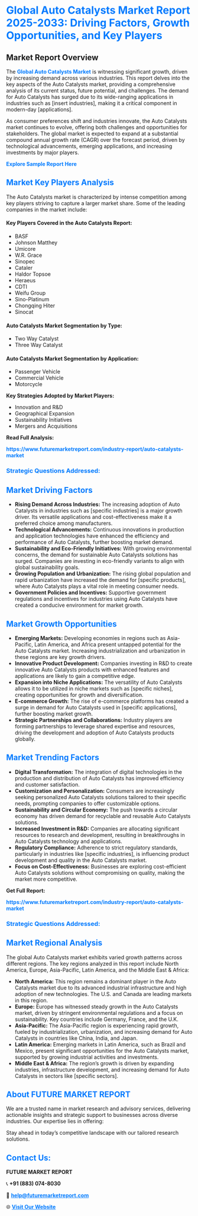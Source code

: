 <h1 style="color: #007BFF;">Global Auto Catalysts Market Report 2025-2033: Driving Factors, Growth Opportunities, and Key Players</h1>

<section id="overview">
<h2>Market Report Overview</h2>
<p>The <a href="https://www.futuremarketreport.com/industry-report/auto-catalysts-market" style="color: #007BFF; text-decoration: none;"><strong>Global Auto Catalysts Market</strong></a> is witnessing significant growth, driven by increasing demand across various industries. This report delves into the key aspects of the Auto Catalysts market, providing a comprehensive analysis of its current status, future potential, and challenges. The demand for Auto Catalysts has surged due to its wide-ranging applications in industries such as [insert industries], making it a critical component in modern-day [applications].</p>
<p>As consumer preferences shift and industries innovate, the Auto Catalysts market continues to evolve, offering both challenges and opportunities for stakeholders. The global market is expected to expand at a substantial compound annual growth rate (CAGR) over the forecast period, driven by technological advancements, emerging applications, and increasing investments by major players.</p>
</section>

<section id="overview">
<p><a href="https://www.futuremarketreport.com/request-sample/reportId=88899" style="color: #007BFF; text-decoration: none;"><strong>Explore Sample Report Here</strong></a></p>
</section>

<section id="key-players">
<h2 style="color: #007BFF;">Market Key Players Analysis</h2>
<p>The Auto Catalysts market is characterized by intense competition among key players striving to capture a larger market share. Some of the leading companies in the market include:</p>
<h4>Key Players Covered in the Auto Catalysts Report:</h4>
<ul><li>BASF</li><li>Johnson Matthey</li><li>Umicore</li><li>W.R. Grace</li><li>Sinopec</li><li>Cataler</li><li>Haldor Topsoe</li><li>Heraeus</li><li>CDTI</li><li>Weifu Group</li><li>Sino-Platinum</li><li>Chongqing Hiter</li><li>Sinocat</li></ul>
<h4>Auto Catalysts Market Segmentation by Type:</h4>
<ul><li>Two Way Catalyst</li><li>Three Way Catalyst</li></ul>

<h4>Auto Catalysts Market Segmentation by Application:</h4>
<ul><li>Passenger Vehicle</li><li>Commercial Vehicle</li><li>Motorcycle</li></ul>
<p><strong>Key Strategies Adopted by Market Players:</strong></p>
<ul>
<li>Innovation and R&D</li>
<li>Geographical Expansion</li>
<li>Sustainability Initiatives</li>
<li>Mergers and Acquisitions</li>
</ul>
</section>

<section>
<p><strong>Read Full Analysis: </strong></p><a href="https://www.futuremarketreport.com/industry-report/auto-catalysts-market" style="color: #007BFF; text-decoration: none;"><strong>https://www.futuremarketreport.com/industry-report/auto-catalysts-market</strong></a>
<h3 style="color: #007BFF;">Strategic Questions Addressed:</h3>
</section>

<section id="driving-factors">
<h2 style="color: #007BFF;">Market Driving Factors</h2>
<ul>
<li><strong>Rising Demand Across Industries:</strong> The increasing adoption of Auto Catalysts in industries such as [specific industries] is a major growth driver. Its versatile applications and cost-effectiveness make it a preferred choice among manufacturers.</li>
<li><strong>Technological Advancements:</strong> Continuous innovations in production and application technologies have enhanced the efficiency and performance of Auto Catalysts, further boosting market demand.</li>
<li><strong>Sustainability and Eco-Friendly Initiatives:</strong> With growing environmental concerns, the demand for sustainable Auto Catalysts solutions has surged. Companies are investing in eco-friendly variants to align with global sustainability goals.</li>
<li><strong>Growing Population and Urbanization:</strong> The rising global population and rapid urbanization have increased the demand for [specific products], where Auto Catalysts plays a vital role in meeting consumer needs.</li>
<li><strong>Government Policies and Incentives:</strong> Supportive government regulations and incentives for industries using Auto Catalysts have created a conducive environment for market growth.</li>
</ul>
</section>

<section id="growth-opportunities">
<h2 style="color: #007BFF;">Market Growth Opportunities</h2>
<ul>
<li><strong>Emerging Markets:</strong> Developing economies in regions such as Asia-Pacific, Latin America, and Africa present untapped potential for the Auto Catalysts market. Increasing industrialization and urbanization in these regions are key growth drivers.</li>
<li><strong>Innovative Product Development:</strong> Companies investing in R&D to create innovative Auto Catalysts products with enhanced features and applications are likely to gain a competitive edge.</li>
<li><strong>Expansion into Niche Applications:</strong> The versatility of Auto Catalysts allows it to be utilized in niche markets such as [specific niches], creating opportunities for growth and diversification.</li>
<li><strong>E-commerce Growth:</strong> The rise of e-commerce platforms has created a surge in demand for Auto Catalysts used in [specific applications], further boosting market growth.</li>
<li><strong>Strategic Partnerships and Collaborations:</strong> Industry players are forming partnerships to leverage shared expertise and resources, driving the development and adoption of Auto Catalysts products globally.</li>
</ul>
</section>

<section id="trending-factors">
<h2 style="color: #007BFF;">Market Trending Factors</h2>
<ul>
<li><strong>Digital Transformation:</strong> The integration of digital technologies in the production and distribution of Auto Catalysts has improved efficiency and customer satisfaction.</li>
<li><strong>Customization and Personalization:</strong> Consumers are increasingly seeking personalized Auto Catalysts solutions tailored to their specific needs, prompting companies to offer customizable options.</li>
<li><strong>Sustainability and Circular Economy:</strong> The push towards a circular economy has driven demand for recyclable and reusable Auto Catalysts solutions.</li>
<li><strong>Increased Investment in R&D:</strong> Companies are allocating significant resources to research and development, resulting in breakthroughs in Auto Catalysts technology and applications.</li>
<li><strong>Regulatory Compliance:</strong> Adherence to strict regulatory standards, particularly in industries like [specific industries], is influencing product development and quality in the Auto Catalysts market.</li>
<li><strong>Focus on Cost-Effectiveness:</strong> Businesses are exploring cost-efficient Auto Catalysts solutions without compromising on quality, making the market more competitive.</li>
</ul>
</section>

<section>
<p><strong>Get Full Report: </strong></p><a href="https://www.futuremarketreport.com/industry-report/auto-catalysts-market" style="color: #007BFF; text-decoration: none;"><strong>https://www.futuremarketreport.com/industry-report/auto-catalysts-market</strong></a>
<h3 style="color: #007BFF;">Strategic Questions Addressed:</h3>
</section>


<section id="regional-analysis">
<h2 style="color: #007BFF;">Market Regional Analysis</h2>
<p>The global Auto Catalysts market exhibits varied growth patterns across different regions. The key regions analyzed in this report include North America, Europe, Asia-Pacific, Latin America, and the Middle East & Africa:</p>
<ul>
<li><strong>North America:</strong> This region remains a dominant player in the Auto Catalysts market due to its advanced industrial infrastructure and high adoption of new technologies. The U.S. and Canada are leading markets in this region.</li>
<li><strong>Europe:</strong> Europe has witnessed steady growth in the Auto Catalysts market, driven by stringent environmental regulations and a focus on sustainability. Key countries include Germany, France, and the U.K.</li>
<li><strong>Asia-Pacific:</strong> The Asia-Pacific region is experiencing rapid growth, fueled by industrialization, urbanization, and increasing demand for Auto Catalysts in countries like China, India, and Japan.</li>
<li><strong>Latin America:</strong> Emerging markets in Latin America, such as Brazil and Mexico, present significant opportunities for the Auto Catalysts market, supported by growing industrial activities and investments.</li>
<li><strong>Middle East & Africa:</strong> The region’s growth is driven by expanding industries, infrastructure development, and increasing demand for Auto Catalysts in sectors like [specific sectors].</li>
</ul>
</section>

<footer>
<h2 style="color: #007BFF;">About FUTURE MARKET REPORT</h2>
<p>We are a trusted name in market research and advisory services, delivering actionable insights and strategic support to businesses across diverse industries. Our expertise lies in offering:</p>

<p>Stay ahead in today’s competitive landscape with our tailored research solutions.</p>

<h2 style="color: #007BFF;">Contact Us:</h2>
<p><strong>FUTURE MARKET REPORT</strong></p>
<p>📞 <strong>+91 (883) 074-8030</strong></p>
<p>📧 <strong><a href="mailto:help@futuremarketreport.com" style="color: #007BFF;">help@futuremarketreport.com</a></strong></p>
<p>🌐 <strong><a href="https://www.futuremarketreport.com/" style="color: #007BFF;">Visit Our Website</a></strong></p>
</footer>